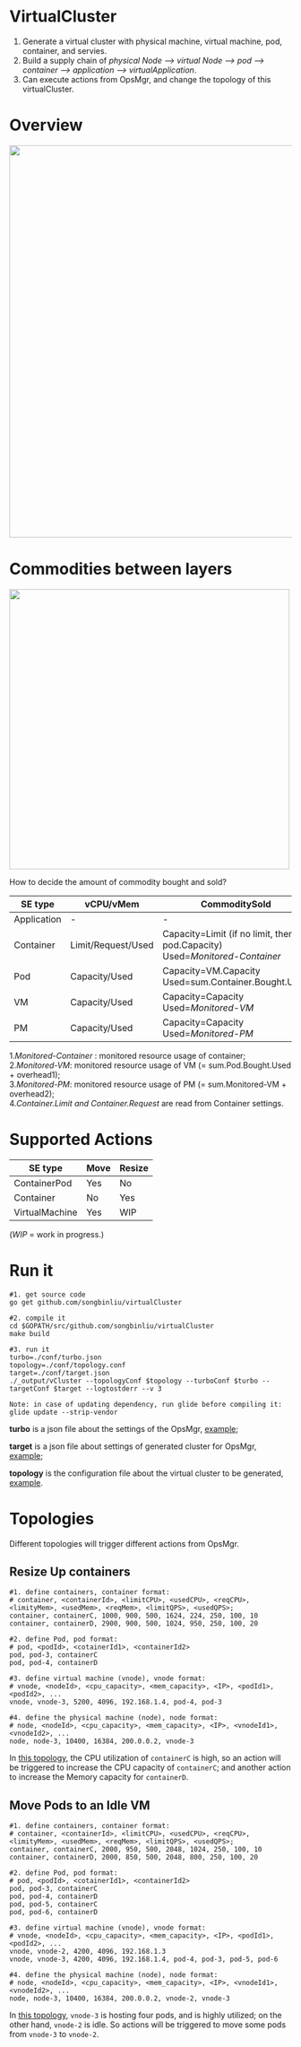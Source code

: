 # VirtualCluster
1. Generate a virtual cluster with physical machine, virtual machine, pod, container, and servies.
2. Build a supply chain of *physical Node --> virtual Node --> pod --> container --> application --> virtualApplication*.
3. Can execute actions from OpsMgr, and change the topology of this virtualCluster.

# Overview
<div >
<img width="700" src="https://github.com/songbinliu/containerChain/blob/master/conf/supplyChain.png">
</div>

# Commodities between layers
<div>
<img width="500" src="https://github.com/songbinliu/containerChain/blob/master/conf/commodity.png">
</div>

How to decide the amount of commodity bought and sold?

|SE type| vCPU/vMem | CommoditySold | CommodityBought |
|-|-|-|-|
| Application | - | - | Used=Container.Sold.Used |
|Container | Limit/Request/Used | Capacity=Limit (if no limit, then pod.Capacity) <br/> Used=*Monitored-Container* | Used=Container.Sold.Used|
|Pod | Capacity/Used | Capacity=VM.Capacity  <br/> Used=sum.Container.Bought.Used | Used=sum.Container.Bought.Used |
|VM | Capacity/Used | Capacity=Capacity <br/> Used=*Monitored-VM* | Used=VM.Capacity|
|PM | Capacity/Used | Capacity=Capacity<br/> Used=*Monitored-PM*| -|

1.*Monitored-Container* : monitored resource usage of container;<br/>
2.*Monitored-VM*: monitored resource usage of VM (= sum.Pod.Bought.Used + overhead1);<br/>
3.*Monitored-PM*: monitored resource usage of PM (= sum.Monitored-VM + overhead2);<br/>
4.*Container.Limit and Container.Request* are read from Container settings.<br/>


# Supported Actions
|SE type| Move | Resize|
|-|-|-|
|ContainerPod| Yes | No |
|Container | No | Yes |
| VirtualMachine |Yes | WIP|

 (*WIP* = work in progress.)

# Run it

```console
#1. get source code
go get github.com/songbinliu/virtualCluster

#2. compile it
cd $GOPATH/src/github.com/songbinliu/virtualCluster
make build

#3. run it
turbo=./conf/turbo.json
topology=./conf/topology.conf
target=./conf/target.json
./_output/vCluster --topologyConf $topology --turboConf $turbo --targetConf $target --logtostderr --v 3 

Note: in case of updating dependency, run glide before compiling it:
glide update --strip-vendor
```

**turbo** is a json file about the settings of the OpsMgr, [example](https://github.com/songbinliu/virtualCluster/blob/master/conf/turbo.json);

**target** is a json file about settings of generated cluster for OpsMgr, [example](https://github.com/songbinliu/virtualCluster/blob/master/conf/target.json);

**topology** is the configuration file about the virtual cluster to be generated, [example](https://github.com/songbinliu/virtualCluster/blob/master/conf/topology.conf).

# Topologies
Different topologies will trigger different actions from OpsMgr.

## Resize Up containers
```
#1. define containers, container format:
# container, <containerId>, <limitCPU>, <usedCPU>, <reqCPU>, <limityMem>, <usedMem>, <reqMem>, <limitQPS>, <usedQPS>;
container, containerC, 1000, 900, 500, 1624, 224, 250, 100, 10
container, containerD, 2900, 900, 500, 1024, 950, 250, 100, 20

#2. define Pod, pod format:
# pod, <podId>, <cotainerId1>, <containerId2>
pod, pod-3, containerC
pod, pod-4, containerD

#3. define virtual machine (vnode), vnode format:
# vnode, <nodeId>, <cpu_capacity>, <mem_capacity>, <IP>, <podId1>, <podId2>, ...
vnode, vnode-3, 5200, 4096, 192.168.1.4, pod-4, pod-3

#4. define the physical machine (node), node format:
# node, <nodeId>, <cpu_capacity>, <mem_capacity>, <IP>, <vnodeId1>, <vnodeId2>, ...
node, node-3, 10400, 16384, 200.0.0.2, vnode-3
```
In [this topology](https://github.com/songbinliu/virtualCluster/blob/3a2153cb3eef21fc6cdb20945eee5d971e671b36/conf/resize.up.container.topology.conf#L13), the CPU utilization of `containerC` is high, so an action will be triggered to increase the CPU capacity of `containerC`; and another action to increase the Memory capacity for `containerD`.


## Move Pods to an Idle VM
```
#1. define containers, container format:
# container, <containerId>, <limitCPU>, <usedCPU>, <reqCPU>, <limityMem>, <usedMem>, <reqMem>, <limitQPS>, <usedQPS>;
container, containerC, 2000, 950, 500, 2048, 1024, 250, 100, 10
container, containerD, 2000, 850, 500, 2048, 800, 250, 100, 20

#2. define Pod, pod format:
# pod, <podId>, <cotainerId1>, <containerId2>
pod, pod-3, containerC
pod, pod-4, containerD
pod, pod-5, containerC
pod, pod-6, containerD

#3. define virtual machine (vnode), vnode format:
# vnode, <nodeId>, <cpu_capacity>, <mem_capacity>, <IP>, <podId1>, <podId2>, ...
vnode, vnode-2, 4200, 4096, 192.168.1.3
vnode, vnode-3, 4200, 4096, 192.168.1.4, pod-4, pod-3, pod-5, pod-6

#4. define the physical machine (node), node format:
# node, <nodeId>, <cpu_capacity>, <mem_capacity>, <IP>, <vnodeId1>, <vnodeId2>, ...
node, node-3, 10400, 16384, 200.0.0.2, vnode-2, vnode-3
```
In [this topology](https://github.com/songbinliu/virtualCluster/blob/3a2153cb3eef21fc6cdb20945eee5d971e671b36/conf/move.pod.topology.conf#L13), `vnode-3` is hosting four pods, and is highly utilized; on the other hand, `vnode-2` is idle. So actions will be triggered to move some pods from `vnode-3` to `vnode-2`.
